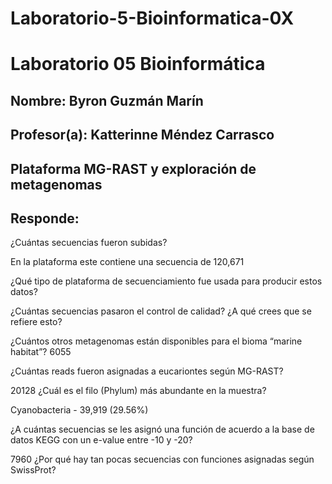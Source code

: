 # Laboratorio-5-Bioinformatica-0X

# Laboratorio 05 Bioinformática

## Nombre: Byron Guzmán Marín

## Profesor(a): Katterinne Méndez Carrasco

 ## Plataforma MG-RAST y exploración de metagenomas

## Responde:
¿Cuántas secuencias fueron subidas? 

En la plataforma este contiene una secuencia de  120,671 

¿Qué tipo de plataforma de secuenciamiento fue usada para producir estos datos?



¿Cuántas secuencias pasaron el control de calidad? ¿A qué crees que se refiere esto?

¿Cuántos otros metagenomas están disponibles para el bioma “marine habitat”?
6055

¿Cuántas reads fueron asignadas a eucariontes según MG-RAST?

20128
¿Cuál es el filo (Phylum) más abundante en la muestra?

Cyanobacteria - 39,919 (29.56%)

¿A cuántas secuencias se les asignó una función de acuerdo a la base de datos KEGG con un e-value entre -10 y -20?

7960
¿Por qué hay tan pocas secuencias con funciones asignadas según SwissProt?

